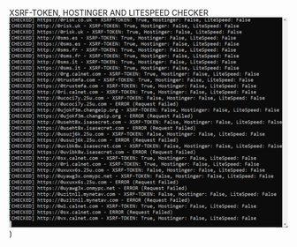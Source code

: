 XSRF-TOKEN, HOSTINGER AND LITESPEED CHECKER 
[![img](test.jpg)](https://github.com/Yucaerin/hostingerchecker/blob/main/test.jpg?raw=true))
